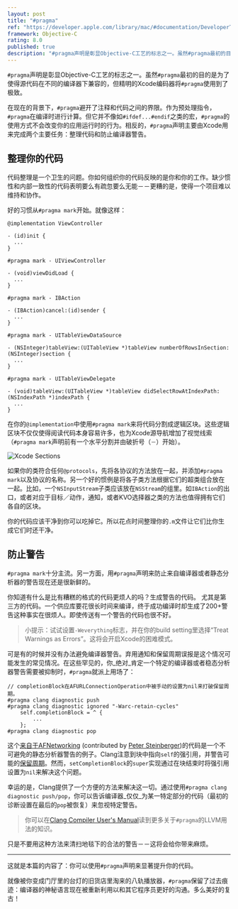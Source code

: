 ```yaml
---
layout: post
title: "#pragma"
ref: "https://developer.apple.com/library/mac/#documentation/DeveloperTools/gcc-4.0.1/gcc/Pragmas.html#Pragmas"
framework: Objective-C
rating: 8.0
published: true
description: "#pragma声明是彰显Objective-C工艺的标志之一。虽然#pragma最初的目的是为了使得源代码在不同的编译器下兼容的，但精明的Xcode编码器将#pragma使用到了极致。"
---
```


`#pragma`声明是彰显Objective-C工艺的标志之一。虽然`#pragma`最初的目的是为了使得源代码在不同的编译器下兼容的，但精明的Xcode编码器将`#pragma`使用到了极致。

在现在的背景下，`#pragma`避开了注释和代码之间的界限。作为预处理指令，`#pragma`在编译时进行计算。但它并不像如`#ifdef...#endif`之类的宏，`#pragma`的使用方式不会改变你的应用运行时的行为。相反的，`#pragma`声明主要由Xcode用来完成两个主要任务：整理代码和防止编译器警告。

## 整理你的代码

代码整理是一个卫生的问题。你如何组织你的代码反映的是你和你的工作。缺少惯性和内部一致性的代码表明要么有疏忽要么无能－－更糟的是，使得一个项目难以维持和协作。

好的习惯从`#pragma mark`开始。就像这样：

~~~{objective-c}
@implementation ViewController

- (id)init {
  ...
}

#pragma mark - UIViewController

- (void)viewDidLoad {
  ...
}

#pragma mark - IBAction

- (IBAction)cancel:(id)sender {
  ...
}

#pragma mark - UITableViewDataSource

- (NSInteger)tableView:(UITableView *)tableView numberOfRowsInSection:(NSInteger)section {
  ...
}

#pragma mark - UITableViewDelegate

- (void)tableView:(UITableView *)tableView didSelectRowAtIndexPath:(NSIndexPath *)indexPath {
  ...
}
~~~

在你的`@implementation`中使用`#pragma mark`来将代码分割成逻辑区块。这些逻辑区块不仅仅使得阅读代码本身容易许多，也为Xcode源导航增加了视觉线索（`#pragma mark`声明前有一个水平分割并由破折号（`－`）开始）。

![Xcode Sections](http://nshipster.s3.amazonaws.com/pragma-xcode-sections.png)

如果你的类符合任何`@protocols`，先将各协议的方法放在一起，并添加`#pragma mark`以及协议的名称。另一个好的惯例是将各子类方法根据它们的超类组合放在一起。比如，一个`NSInputStream`子类应该放在`NSStream`的组里。如`IBAction`的出口，或者对应于目标／动作，通知，或者KVO选择器之类的方法也值得拥有它们各自的区块。

你的代码应该干净到你可以吃掉它。所以花点时间整理你的`.m`文件让它们比你生成它们时还干净。

## 防止警告

`#pragma mark`十分主流。另一方面，用`#pragma`声明来防止来自编译器或者静态分析器的警告现在还是很新鲜的。

你知道有什么是比有糟糕的格式的代码更烦人的吗？生成警告的代码。 尤其是第三方的代码。一个供应库要花很长时间来编译，终于成功编译时却生成了200+警告这种事实在很烦人。即使传送有一个警告的代码也很不好。

> 小提示：试试设置`-Weverything`标志，并在你的build setting里选择“Treat Warnings as Errors”。这将会开启Xcode的困难模式。

可是有的时候并没有办法避免编译器警告。弃用通知和保留周期误报是这个情况可能发生的常见情况。在这些罕见的，你_绝对_肯定一个特定的编译器或者稳态分析器警告需要被抑制时，`#pragma`就派上用场了：

~~~{objective-c}
// completionBlock在AFURLConnectionOperation中被手动的设置为nil来打破保留周期。
#pragma clang diagnostic push
#pragma clang diagnostic ignored "-Warc-retain-cycles"
    self.completionBlock = ^ {
        ...
    };
#pragma clang diagnostic pop
~~~

这个[来自于AFNetworking](https://github.com/AFNetworking/AFNetworking/blob/master/AFNetworking/AFHTTPRequestOperation.m#L247) (contributed by [Peter Steinberger](https://github.com/steipete))的代码是一个不可避免的静态分析器警告的例子。Clang注意到块中指向`self`的强引用，并警告可能的[保留周期](http://www.quora.com/What-is-a-retain-cycle)。然而，`setCompletionBlock`的`super`实现通过在块结束时将强引用设置为`nil`来解决这个问题。

幸运的是，Clang提供了一个方便的方法来解决这一切。通过使用`#pragma clang diagnostic push/pop`，你可以告诉编译器_仅仅_为某一特定部分的代码（最初的诊断设置在最后的`pop`被恢复）来忽视特定警告。

> 你可以在[Clang Compiler User's Manual](http://clang.llvm.org/docs/UsersManual.html#diagnostics_pragmas)读到更多关于`#pragma`的LLVM用法的知识。

只是不要用这种方法来清扫地毯下的合法的警告－－这将会给你带来麻烦。

---

这就是本篇的内容了：你可以使用`#pragma`声明来显著提升你的代码。

就像被你变成门厅里的台灯的旧货店里淘来的八轨播放器，`#pragma`保留了过去痕迹：编译器的神秘语言现在被重新利用以和其它程序员更好的沟通。多么美好的复古！
